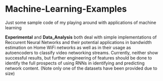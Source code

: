 # Machine-Learning-Examples
Just some sample code of my playing around with applications of machine learning

**Experimental** and **Data_Analysis** both deal with simple implementations of Reccurent Neural Networks and their potential applications in bandwidth estimation on Home WiFi networks as well as in their usage as autoencoders to classify video networking streams. Currently, neither show successful results, but further engineering of features should be done to identify the full prospects of using RNNs in identifying and predicting network content. (Note only one of the datasets have been provided due to size) 


